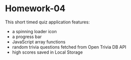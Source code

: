 # Homework-04






This short timed quiz application features: 
  - a spinning loader icon
  - a progress bar
  - JavaScript array functions
  - random trivia questions fetched from Open Trivia DB API
  - high scores saved in Local Storage
  
  
  
  



